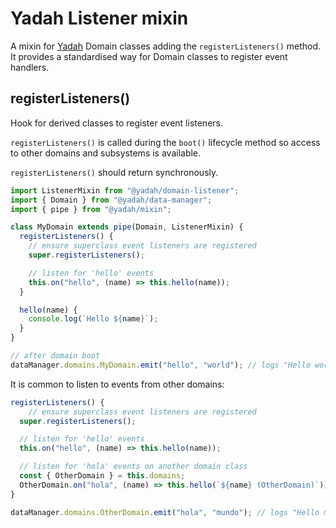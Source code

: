 # Yadah Listener mixin

A mixin for [Yadah](https://www.npmjs.com/package/@yadah/yadah) Domain classes
adding the `registerListeners()` method. It provides a standardised way for
Domain classes to register event handlers.

## registerListeners()

Hook for derived classes to register event listeners.

`registerListeners()` is called during the `boot()` lifecycle method
so access to other domains and subsystems is available.

`registerListeners()` should return synchronously.

```js
import ListenerMixin from "@yadah/domain-listener";
import { Domain } from "@yadah/data-manager";
import { pipe } from "@yadah/mixin";

class MyDomain extends pipe(Domain, ListenerMixin) {
  registerListeners() {
    // ensure superclass event listeners are registered
    super.registerListeners();

    // listen for 'hello' events
    this.on("hello", (name) => this.hello(name));
  }

  hello(name) {
    console.log(`Hello ${name}`);
  }
}

// after domain boot
dataManager.domains.MyDomain.emit("hello", "world"); // logs "Hello world"
```

It is common to listen to events from other domains:

```js
registerListeners() {
    // ensure superclass event listeners are registered
  super.registerListeners();

  // listen for 'hello' events
  this.on("hello", (name) => this.hello(name));

  // listen for 'hola' events on another domain class
  const { OtherDomain } = this.domains;
  OtherDomain.on("hola", (name) => this.hello(`${name} (OtherDomain)`));
}

dataManager.domains.OtherDomain.emit("hola", "mundo"); // logs "Hello mundo (OtherDomain)"
```
